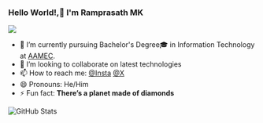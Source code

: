### Hello World!,👋 I'm Ramprasath MK

<!--
**Ramprasath-Codes/Ramprasath-Codes** is a ✨ _special_ ✨ repository because its `README.md` (this file) appears on your GitHub profile.

Here are some ideas to get you started:

- 🔭 I’m currently working on ...
- 🌱 I’m currently learning ...
- 👯 I’m looking to collaborate on ...
- 🤔 I’m looking for help with ...
- 💬 Ask me about ...
- 📫 How to reach me: ...
- 😄 Pronouns: ...
- ⚡ Fun fact: ...
-->

[AAMEC]: https://www.aamec.edu.in/

[![](https://visitcount.itsvg.in/api?id=ramprasathmk&icon=6&color=10)](https://visitcount.itsvg.in)

- 🌱 I’m currently pursuing Bachelor's Degree🎓 in Information Technology at [AAMEC][AAMEC].
- 👯 I’m looking to collaborate on latest technologies
- 📫 How to reach me: [@Insta](https://www.instagram.com/ramprasathmk_/) [@X](https://x.com/ramprasathmk/)
- 😄 Pronouns: He/Him
- ⚡ Fun fact: **There’s a planet made of diamonds**

![GitHub Stats](https://github-readme-stats.vercel.app/api?username=Ramprasath-Codes&theme=tokyonight)
